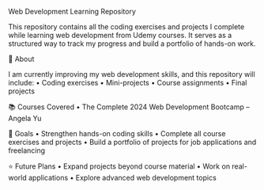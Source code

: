 Web Development Learning Repository

This repository contains all the coding exercises and projects I complete while learning web development from Udemy courses. It serves as a structured way to track my progress and build a portfolio of hands-on work.

📌 About

I am currently improving my web development skills, and this repository will include:
	•	Coding exercises
	•	Mini-projects
	•	Course assignments
	•	Final projects

📚 Courses Covered
	•	The Complete 2024 Web Development Bootcamp – Angela Yu
 

🚀 Goals
	•	Strengthen hands-on coding skills
	•	Complete all course exercises and projects
	•	Build a portfolio of projects for job applications and freelancing

⭐ Future Plans
	•	Expand projects beyond course material
	•	Work on real-world applications
	•	Explore advanced web development topics



